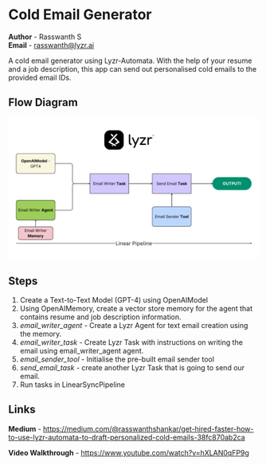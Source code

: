 # Cold Email Generator

**Author** - Rasswanth S  
**Email** - rasswanth@lyzr.ai

A cold email generator using Lyzr-Automata. With the help of your resume and a job description, this app can send out personalised cold emails to the provided email IDs. 

## Flow Diagram
![Architecture Flow Diagram](<Cold Mailer.png>)

## Steps
1. Create a Text-to-Text Model (GPT-4) using OpenAIModel
2. Using OpenAIMemory, create a vector store memory for the agent that contains resume and job description information.
3. *email_writer_agent* - Create a Lyzr Agent for text email creation using the memory.
4. *email_writer_task* - Create Lyzr Task with instructions on writing the email using email_writer_agent agent.
5. *email_sender_tool* - Initialise the pre-built email sender tool
6. *send_email_task* - create another Lyzr Task that is going to send our email.
7. Run tasks in LinearSyncPipeline

## Links

**Medium** - https://medium.com/@rasswanthshankar/get-hired-faster-how-to-use-lyzr-automata-to-draft-personalized-cold-emails-38fc870ab2ca

**Video Walkthrough** - https://www.youtube.com/watch?v=hXLAN0qFP9g